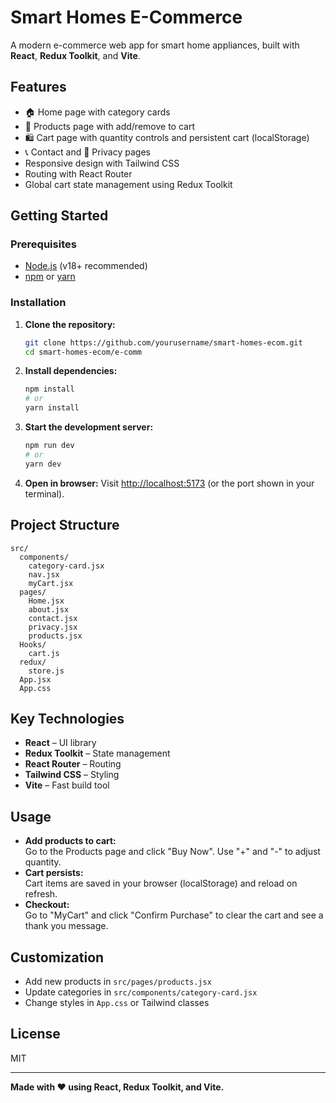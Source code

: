 # Smart Homes E-Commerce

A modern e-commerce web app for smart home appliances, built with **React**, **Redux Toolkit**, and **Vite**.

## Features

- 🏠 Home page with category cards
- 🛒 Products page with add/remove to cart
- 🛍️ Cart page with quantity controls and persistent cart (localStorage)
- 📞 Contact and 📃 Privacy pages
- Responsive design with Tailwind CSS
- Routing with React Router
- Global cart state management using Redux Toolkit

## Getting Started

### Prerequisites

- [Node.js](https://nodejs.org/) (v18+ recommended)
- [npm](https://www.npmjs.com/) or [yarn](https://yarnpkg.com/)

### Installation

1. **Clone the repository:**
   ```sh
   git clone https://github.com/yourusername/smart-homes-ecom.git
   cd smart-homes-ecom/e-comm
   ```

2. **Install dependencies:**
   ```sh
   npm install
   # or
   yarn install
   ```

3. **Start the development server:**
   ```sh
   npm run dev
   # or
   yarn dev
   ```

4. **Open in browser:**
   Visit [http://localhost:5173](http://localhost:5173) (or the port shown in your terminal).

## Project Structure

```
src/
  components/
    category-card.jsx
    nav.jsx
    myCart.jsx
  pages/
    Home.jsx
    about.jsx
    contact.jsx
    privacy.jsx
    products.jsx
  Hooks/
    cart.js
  redux/
    store.js
  App.jsx
  App.css
```

## Key Technologies

- **React** – UI library
- **Redux Toolkit** – State management
- **React Router** – Routing
- **Tailwind CSS** – Styling
- **Vite** – Fast build tool

## Usage

- **Add products to cart:**  
  Go to the Products page and click "Buy Now". Use "+" and "-" to adjust quantity.
- **Cart persists:**  
  Cart items are saved in your browser (localStorage) and reload on refresh.
- **Checkout:**  
  Go to "MyCart" and click "Confirm Purchase" to clear the cart and see a thank you message.

## Customization

- Add new products in `src/pages/products.jsx`
- Update categories in `src/components/category-card.jsx`
- Change styles in `App.css` or Tailwind classes

## License

MIT

---

**Made with ❤️ using React, Redux Toolkit, and Vite.**